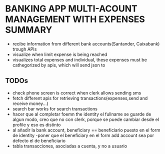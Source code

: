 # BANKING APP MULTI-ACOUNT MANAGEMENT WITH EXPENSES SUMMARY #
- recibe information from different bank accounts(Santander, Caixabank) trough APIs
- visualize when limit expense is being reached
- visualizes total expenses and individual, these expenses must be cathegorized by apis, which will send json to 

## TODOs ##

- check phone screen is correct when clerk allows sending sms
- fetch different apis for retrieving transactions(expenses,send and receive money...)
- search bar works for search transactions
- hacer que al completar foemn the identity el fullname se guarde de algun modo, creo que no con clerk, porque se puede cambiar desde el profile y eso es distinto
- al añadir la bank account, beneficiary == beneficiario puesto en el form de identity
-poner que el beneficiary en el form add account sea por defecto el de beneficiario
- tabla transacciones, asociadas a cuenta, y no a usuario